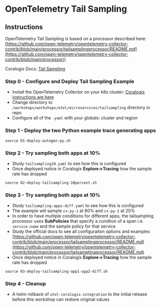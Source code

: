 # OpenTelemetry Tail Sampling

## Instructions

OpenTelemetry Tail Sampling is based on a processor described here: [https://github.com/open-telemetry/opentelemetry-collector-contrib/blob/main/processor/tailsamplingprocessor/README.md](https://github.com/open-telemetry/opentelemetry-collector-contrib/blob/main/processor/)  
  
Coralogix Docs: [Tail Sampling](https://coralogix.com/docs/tail-sampling-with-opentelemetry-using-kubernetes/)  
    
### Step 0 - Configure and Deploy Tail Sampling Example  
- Install the OpenTelemetry Collector on your k8s cluster: [Coralogix instructions are here](https://coralogix.com/docs/otel-collector-for-k8s/)  
- Change directory to `/workshops/workshops/otel/microservices/tailsampling` directory in repo  
- Configure all of the `.yaml` with your globals: cluster and region  

### Step 1 - Deploy the two Python example trace generating apps  
```
source 01-deploy-autogen-py.sh 
```   

### Step 2 - Try sampling both apps at 10%  
- Study `tailsampling10.yaml` to see how this is configured  
- Once deployed notice in Coralogix **Explore->Tracing** how the sample rate has dropped  
```
source 02-deploy-tailsampling-10percent.sh
```   
### Step 3 - Try sampling both apps at 10%  
- Study `tailsampling-apps-diff.yaml` to see how this is configured  
- The example will sample `cx-py-1` at 80% and `cx-py-2` at 20%
- In order to have multiple conditions for different apps, the tailsampling processor uses **SubPolicies** that specify a condtion of a span i.e. `service.name` and the sample policy for that service  
- Study the official docs to see all configuraiton options and examples [https://github.com/open-telemetry/opentelemetry-collector-contrib/blob/main/processor/tailsamplingprocessor/README.md](https://github.com/open-telemetry/opentelemetry-collector-contrib/blob/main/processor/tailsamplingprocessor/README.md)
- Once deployed notice in Coralogix **Explore->Tracing** how the sample rate has dropped  
```
source 03-deploy-tailsampling-app1-app2-diff.sh
```   

### Step 4 - Cleanup
- A helm rollback of `otel-coralogix-integration` to the initial release before this workshop can restore original values  